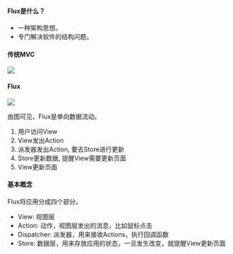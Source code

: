 


#### Flux是什么？

* 一种架构思想。
* 专门解决软件的结构问题。

#### 传统MVC

![](https://res.infoq.com/news/2014/05/facebook-mvc-flux/en/resources/flux-react-mvc.png)

#### Flux

![](https://res.infoq.com/news/2014/05/facebook-mvc-flux/en/resources/flux-react.png)

由图可见，Flux是单向数据流动。
1. 用户访问View
1. View发出Action
1. 派发器发出Action, 要去Store进行更新
1. Store更新数据, 提醒View需要更新页面
1. View更新页面

#### 基本概念
Flux将应用分成四个部分。
* View: 视图层
* Action: 动作，视图层发出的消息，比如鼠标点击
* Dispatcher: 派发器，用来接收Actions，执行回调函数
* Store: 数据层，用来存放应用的状态，一旦发生改变，就提醒View更新页面








